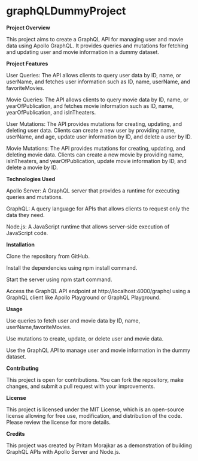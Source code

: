 # graphQLDummyProject

**Project Overview**

This project aims to create a GraphQL API for managing user and movie data using Apollo GraphQL. It provides queries and mutations for fetching and updating user and movie information in a dummy dataset.

**Project Features**

User Queries: The API allows clients to query user data by ID, name, or userName, and fetches user information such as ID, name, userName, and favoriteMovies.

Movie Queries: The API allows clients to query movie data by ID, name, or yearOfPublication, and fetches movie information such as ID, name, yearOfPublication, and isInTheaters.

User Mutations: The API provides mutations for creating, updating, and deleting user data. Clients can create a new user by providing name, userName, and age, update user information by ID, and delete a user by ID.

Movie Mutations: The API provides mutations for creating, updating, and deleting movie data. Clients can create a new movie by providing name, isInTheaters, and yearOfPublication, update movie information by ID, and delete a movie by ID.

**Technologies Used**

Apollo Server: A GraphQL server that provides a runtime for executing queries and mutations.

GraphQL: A query language for APIs that allows clients to request only the data they need.

Node.js: A JavaScript runtime that allows server-side execution of JavaScript code.

**Installation**

Clone the repository from GitHub.

Install the dependencies using npm install command.

Start the server using npm start command.

Access the GraphQL API endpoint at http://localhost:4000/graphql using a GraphQL client like Apollo Playground or GraphQL Playground.

**Usage**

Use queries to fetch user and movie data by ID, name, userName,favoriteMovies.

Use mutations to create, update, or delete user and movie data.

Use the GraphQL API to manage user and movie information in the dummy dataset.

**Contributing**

This project is open for contributions. You can fork the repository, make changes, and submit a pull request with your improvements.

**License**

This project is licensed under the MIT License, which is an open-source license allowing for free use, modification, and distribution of the code. Please review the license for more details.

**Credits**

This project was created by Pritam Morajkar as a demonstration of building GraphQL APIs with Apollo Server and Node.js.
